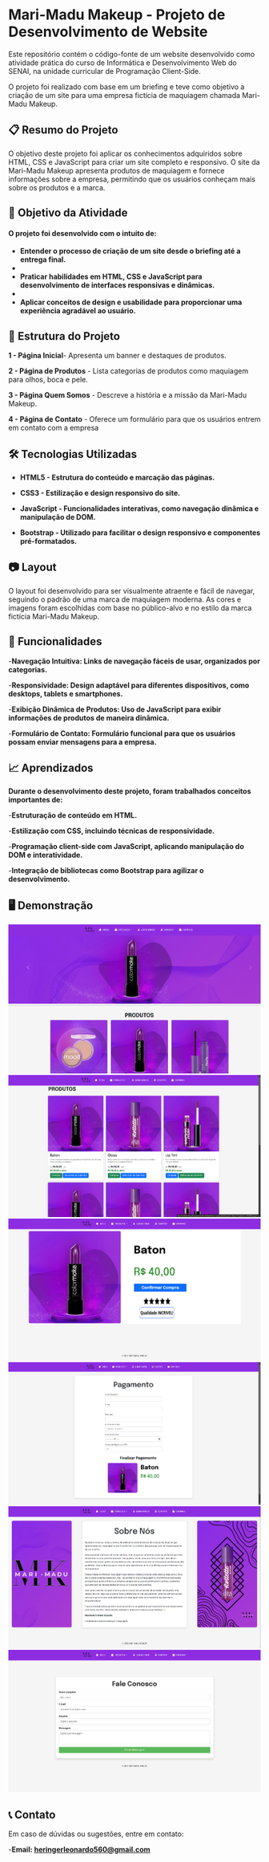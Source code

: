 # Mari-Madu Makeup - Projeto de Desenvolvimento de Website
Este repositório contém o código-fonte de um website desenvolvido como atividade prática do curso de Informática e Desenvolvimento Web do SENAI, na unidade curricular de Programação Client-Side.

O projeto foi realizado com base em um briefing e teve como objetivo a criação de um site para uma empresa fictícia de maquiagem chamada Mari-Madu Makeup.

## 📋 Resumo do Projeto
O objetivo deste projeto foi aplicar os conhecimentos adquiridos sobre HTML, CSS e JavaScript para criar um site completo e responsivo. O site da Mari-Madu Makeup apresenta produtos de maquiagem e fornece informações sobre a empresa, permitindo que os usuários conheçam mais sobre os produtos e a marca.
## 🎯 Objetivo da Atividade

#### O projeto foi desenvolvido com o intuito de:

- **Entender o processo de criação de um site desde o briefing até a entrega final.**
- 
- **Praticar habilidades em HTML, CSS e JavaScript para desenvolvimento de interfaces responsivas e dinâmicas.**
- 
- **Aplicar conceitos de design e usabilidade para proporcionar uma experiência agradável ao usuário.**

## 🔖 Estrutura do Projeto

**1 - Página Inicial**- Apresenta um banner e destaques de produtos.

**2 - Página de Produtos** - Lista categorias de produtos como maquiagem para olhos, boca e pele.

**3 - Página Quem Somos** - Descreve a história e a missão da Mari-Madu Makeup.

**4 - Página de Contato** - Oferece um formulário para que os usuários entrem em contato com a empresa

## 🛠️ Tecnologias Utilizadas
- **HTML5 - Estrutura do conteúdo e marcação das páginas.**
  
- **CSS3 - Estilização e design responsivo do site.**
  
- **JavaScript - Funcionalidades interativas, como navegação dinâmica e manipulação de DOM.**
  
- **Bootstrap - Utilizado para facilitar o design responsivo e componentes pré-formatados.**

## 📷 Layout
O layout foi desenvolvido para ser visualmente atraente e fácil de navegar, seguindo o padrão de uma marca de maquiagem moderna. As cores e imagens foram escolhidas com base no público-alvo e no estilo da marca fictícia Mari-Madu Makeup.

## 🚀 Funcionalidades
-**Navegação Intuitiva: Links de navegação fáceis de usar, organizados por categorias.**

-**Responsividade: Design adaptável para diferentes dispositivos, como desktops, tablets e smartphones.**

-**Exibição Dinâmica de Produtos: Uso de JavaScript para exibir informações de produtos de maneira dinâmica.**

-**Formulário de Contato: Formulário funcional para que os usuários possam enviar mensagens para a empresa.**

## 📈 Aprendizados

**Durante o desenvolvimento deste projeto, foram trabalhados conceitos importantes de:**

-**Estruturação de conteúdo em HTML.**

-**Estilização com CSS, incluindo técnicas de responsividade.**

-**Programação client-side com JavaScript, aplicando manipulação do DOM e interatividade.**

-**Integração de bibliotecas como Bootstrap para agilizar o desenvolvimento.**

## 🖥️ Demonstração
<img  src="img/Demonstração/Inicio.png" alt="Demonstração Inicio">
<img  src="img/Demonstração/Produtos.png" alt="Demonstração Produtos">
<img  src="img/Demonstração/Compra.png" alt="Demonstração Compra">
<img  src="img/Demonstração/Pagamento.png" alt="Demonstração Pagamento">
<img  src="img/Demonstração/Quem Somos.png" alt="Demonstração Quem Somos">
<img  src="img/Demonstração/Contato.png" alt="Demonstração Contato">


## 📞 Contato
Em caso de dúvidas ou sugestões, entre em contato:

-**Email: heringerleonardo560@gmail.com**

